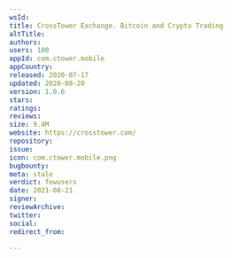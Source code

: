 ```yaml
---
wsId: 
title: CrossTower Exchange. Bitcoin and Crypto Trading
altTitle: 
authors: 
users: 100
appId: com.ctower.mobile
appCountry: 
released: 2020-07-17
updated: 2020-08-20
version: 1.0.6
stars: 
ratings: 
reviews: 
size: 9.4M
website: https://crosstower.com/
repository: 
issue: 
icon: com.ctower.mobile.png
bugbounty: 
meta: stale
verdict: fewusers
date: 2021-08-21
signer: 
reviewArchive: 
twitter: 
social: 
redirect_from: 

---
```


